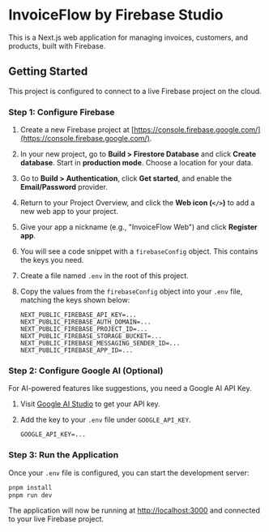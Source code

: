 # InvoiceFlow by Firebase Studio

This is a Next.js web application for managing invoices, customers, and products, built with Firebase.

## Getting Started

This project is configured to connect to a live Firebase project on the cloud.

### Step 1: Configure Firebase

1.  Create a new Firebase project at [https://console.firebase.google.com/](https://console.firebase.google.com/).
2.  In your new project, go to **Build > Firestore Database** and click **Create database**. Start in **production mode**. Choose a location for your data.
3.  Go to **Build > Authentication**, click **Get started**, and enable the **Email/Password** provider.
4.  Return to your Project Overview, and click the **Web icon (`</>`)** to add a new web app to your project.
5.  Give your app a nickname (e.g., "InvoiceFlow Web") and click **Register app**.
6.  You will see a code snippet with a `firebaseConfig` object. This contains the keys you need.
7.  Create a file named `.env` in the root of this project.
8.  Copy the values from the `firebaseConfig` object into your `.env` file, matching the keys shown below:

    ```env
    NEXT_PUBLIC_FIREBASE_API_KEY=...
    NEXT_PUBLIC_FIREBASE_AUTH_DOMAIN=...
    NEXT_PUBLIC_FIREBASE_PROJECT_ID=...
    NEXT_PUBLIC_FIREBASE_STORAGE_BUCKET=...
    NEXT_PUBLIC_FIREBASE_MESSAGING_SENDER_ID=...
    NEXT_PUBLIC_FIREBASE_APP_ID=...
    ```

### Step 2: Configure Google AI (Optional)

For AI-powered features like suggestions, you need a Google AI API Key.

1.  Visit [Google AI Studio](https://aistudio.google.com/app/apikey) to get your API key.
2.  Add the key to your `.env` file under `GOOGLE_API_KEY`.

    ```env
    GOOGLE_API_KEY=...
    ```

### Step 3: Run the Application

Once your `.env` file is configured, you can start the development server:

```bash
pnpm install
pnpm run dev
```

The application will now be running at [http://localhost:3000](http://localhost:3000) and connected to your live Firebase project.

